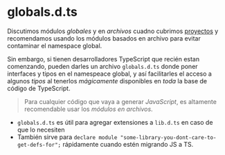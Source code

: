 # globals.d.ts

Discutimos módulos *globales* y en *archivos* cuadno cubrimos [proyectos](./modules.md) y recomendamos usando los módulos basados en archivo para evitar contaminar el namespace global.

Sin embargo, si tienen desarrolladores TypeScript que recién estan comenzando, pueden darles un archivo `globals.d.ts` donde poner interfaces y tipos en el namespeace global, y así facilitarles el acceso a algunos *tipos* al tenerlos *mágicamente* disponibles en *toda* la base de código de TypeScript.

> Para cualquier código que vaya a generar *JavaScript*, es altamente recomendable usar los *módulos en archivos*.

* `globals.d.ts` es útil para agregar extensiones a `lib.d.ts` en caso de que lo necesiten
* También sirve para `declare module "some-library-you-dont-care-to-get-defs-for";` rápidamente cuando estén migrando JS a TS.
